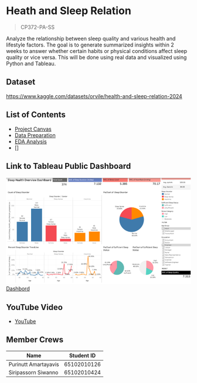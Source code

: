 # Heath and Sleep Relation

> CP372-PA-SS

Analyze the relationship between sleep quality and various health and lifestyle factors. The goal is to generate summarized insights within 2 weeks to answer whether certain habits or physical conditions affect sleep quality or vice versa. This will be done using real data and visualized using Python and Tableau.

## Dataset

https://www.kaggle.com/datasets/orvile/health-and-sleep-relation-2024

## List of Contents

-   [Project Canvas](./docs/Canvas.md)
-   [Data Preparation](./src/Sleep_health_and_lifestyle.ipynb)
-   [EDA Analysis](./docs/EDA.md)
-   []

## Link to Tableau Public Dashboard

[![Dashboard](./assets/dashboard.png)Dashbord](https://public.tableau.com/app/profile/siripassorn.siwanno/viz/Sleep_health_and_lifestyle_DashBoard/FINALDB1SleepHealthOverview?publish=yes)

## YouTube Video

-   [YouTube]()

## Member Crews

| Name                 | Student ID  |
| -------------------- | ----------- |
| Purinutt Amartayavis | 65102010126 |
| Siripassorn Siwanno  | 65102010424 |
